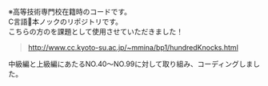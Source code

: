 ※高等技術専門校在籍時のコードです。  
C言語💯本ノックのリポジトリです。  
こちらの方のを課題として使用させていただきました！  

>http://www.cc.kyoto-su.ac.jp/~mmina/bp1/hundredKnocks.html

中級編と上級編にあたるNO.40～NO.99に対して取り組み、コーディングしました。  